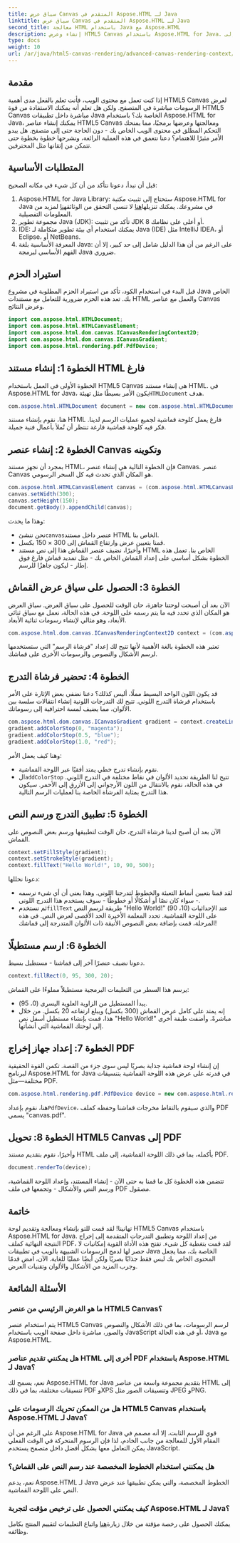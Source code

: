 ```yaml
---
title: سياق عرض Canvas المتقدم في Aspose.HTML لـ Java
linktitle: سياق عرض Canvas المتقدم في Aspose.HTML لـ Java
second_title: معالجة HTML باستخدام Java مع Aspose.HTML
description: إنشاء وعرض HTML5 Canvas باستخدام Aspose.HTML for Java. تعلّم خطوة بخطوة كيفية الرسم والتصميم والتصدير إلى PDF باستخدام مكتبة Java القوية هذه.
type: docs
weight: 10
url: /ar/java/html5-canvas-rendering/advanced-canvas-rendering-context/
---
```

## مقدمة
إذا كنت تعمل مع محتوى الويب، فأنت تعلم بالفعل مدى أهمية HTML5 Canvas لعرض الرسومات مباشرة في المتصفح. ولكن هل تعلم أنه يمكنك الاستفادة من قوة HTML5 Canvas مباشرة داخل تطبيقات Java الخاصة بك؟ باستخدام Aspose.HTML for Java، يمكنك إنشاء عناصر HTML5 Canvas ومعالجتها وعرضها برمجيًا، مما يمنحك التحكم المطلق في محتوى الويب الخاص بك - دون الحاجة حتى إلى متصفح. هل يبدو الأمر مثيرًا للاهتمام؟ دعنا نتعمق في هذه العملية الرائعة، ونشرحها خطوة بخطوة حتى تتمكن من إتقانها مثل المحترفين.
## المتطلبات الأساسية
قبل أن نبدأ، دعونا نتأكد من أن كل شيء في مكانه الصحيح:
1.  Aspose.HTML for Java Library: ستحتاج إلى تثبيت مكتبة Aspose.HTML for Java في مشروعك. يمكنك تنزيلها[هنا](https://releases.aspose.com/html/java/) لا تنسى التحقق من الوثائق[هنا](https://reference.aspose.com/html/java/) لمزيد من المعلومات التفصيلية.
2. مجموعة تطوير Java (JDK): تأكد من تثبيت JDK 8 أو أعلى على نظامك.
3. IDE: يمكنك استخدام أي بيئة تطوير متكاملة لـ Java (IDE) مثل IntelliJ IDEA، أو Eclipse، أو NetBeans.
4. المعرفة الأساسية بلغة Java: على الرغم من أن هذا الدليل شامل إلى حد كبير، إلا أن الفهم الأساسي لبرمجة Java ضروري.
## استيراد الحزم
قبل البدء في استخدام الكود، تأكد من استيراد الحزم المطلوبة في مشروع Java الخاص بك. تعد هذه الحزم ضرورية للتعامل مع مستندات HTML والعمل مع عناصر Canvas وعرض النتائج.
```java
import com.aspose.html.HTMLDocument;
import com.aspose.html.HTMLCanvasElement;
import com.aspose.html.dom.canvas.ICanvasRenderingContext2D;
import com.aspose.html.dom.canvas.ICanvasGradient;
import com.aspose.html.rendering.pdf.PdfDevice;
```
## الخطوة 1: إنشاء مستند HTML فارغ
 الخطوة الأولى في العمل باستخدام HTML5 Canvas هي إنشاء مستند HTML. في Aspose.HTML for Java، يكون الأمر بسيطًا مثل تهيئة`HTMLDocument` هدف.
```java
com.aspose.html.HTMLDocument document = new com.aspose.html.HTMLDocument();
```
هنا، نقوم بإنشاء مستند HTML فارغ يعمل كلوحة قماشية لجميع عمليات الرسم لدينا. فكر فيه كلوحة قماشية فارغة تنتظر أن تُملأ بأعمال فنية جميلة.
## الخطوة 2: إنشاء عنصر Canvas وتكوينه
بمجرد أن نجهز مستند HTML، فإن الخطوة التالية هي إنشاء عنصر Canvas. عنصر Canvas هو المكان الذي تحدث فيه كل السحر الرسومي.
```java
com.aspose.html.HTMLCanvasElement canvas = (com.aspose.html.HTMLCanvasElement) document.createElement("canvas");
canvas.setWidth(300);
canvas.setHeight(150);
document.getBody().appendChild(canvas);
```
وهذا ما يحدث:
-  نحن ننشئ`canvas`عنصر داخل مستند HTML الخاص بنا.
- قمنا بتعيين عرض وارتفاع القماش إلى 300 × 150 بكسل.
- وأخيرًا، نضيف عنصر القماش هذا إلى نص مستند HTML الخاص بنا.
تعمل هذه الخطوة بشكل أساسي على إعداد القماش الخاص بك - مثل تمديد قماش فارغ فوق إطار - ليكون جاهزًا للرسم.
## الخطوة 3: الحصول على سياق عرض القماش
الآن بعد أن أصبحت لوحتنا جاهزة، حان الوقت للحصول على سياق العرض. سياق العرض هو المكان الذي تحدد فيه ما يتم رسمه على اللوحة. في هذه الحالة، نعمل مع سياق ثنائي الأبعاد، وهو مثالي لإنشاء رسومات ثنائية الأبعاد.
```java
com.aspose.html.dom.canvas.ICanvasRenderingContext2D context = (com.aspose.html.dom.canvas.ICanvasRenderingContext2D) canvas.getContext("2d");
```
تعتبر هذه الخطوة بالغة الأهمية لأنها تتيح لك إعداد "فرشاة الرسم" التي ستستخدمها لرسم الأشكال والنصوص والرسومات الأخرى على قماشك.
## الخطوة 4: تحضير فرشاة التدرج
قد يكون اللون الواحد البسيط مملًا، أليس كذلك؟ دعنا نضفي بعض الإثارة على الأمر باستخدام فرشاة التدرج اللوني. تتيح لك التدرجات اللونية إنشاء انتقالات سلسة بين الألوان، مما يضيف لمسة احترافية إلى رسوماتك.
```java
com.aspose.html.dom.canvas.ICanvasGradient gradient = context.createLinearGradient(0, 0, canvas.getWidth(), 0);
gradient.addColorStop(0, "magenta");
gradient.addColorStop(0.5, "blue");
gradient.addColorStop(1.0, "red");
```
وهنا كيف يعمل الأمر:
- نقوم بإنشاء تدرج خطي يمتد أفقيًا عبر اللوحة القماشية.
-  ال`addColorStop` تتيح لنا الطريقة تحديد الألوان في نقاط مختلفة في التدرج اللوني. في هذه الحالة، نقوم بالانتقال من اللون الأرجواني إلى الأزرق إلى الأحمر.
سيكون هذا التدرج بمثابة الفرشاة الخاصة بنا لعمليات الرسم التالية.
## الخطوة 5: تطبيق التدرج ورسم النص
الآن بعد أن أصبح لدينا فرشاة التدرج، حان الوقت لتطبيقها ورسم بعض النصوص على القماش.
```java
context.setFillStyle(gradient);
context.setStrokeStyle(gradient);
context.fillText("Hello World!", 10, 90, 500);
```
دعونا نحللها:
- لقد قمنا بتعيين أنماط التعبئة والخطوط لتدرجنا اللوني. وهذا يعني أن أي شيء نرسمه - سواء كان نصًا أو أشكالًا أو خطوطًا - سوف يستخدم هذا التدرج اللوني.
-  ثم نستخدم`fillText` طريقة لرسم النص "Hello World!" عند الإحداثيات (10، 90) على اللوحة القماشية. تحدد المعلمة الأخيرة الحد الأقصى لعرض النص.
في هذه المرحلة، قمت بإضافة بعض النصوص الأنيقة ذات الألوان المتدرجة إلى قماشك!
## الخطوة 6: ارسم مستطيلًا
دعونا نضيف عنصرًا آخر إلى قماشنا - مستطيل بسيط.
```java
context.fillRect(0, 95, 300, 20);
```
يرسم هذا السطر من التعليمات البرمجية مستطيلاً مملوءًا على القماش:
- يبدأ المستطيل من الزاوية العلوية اليسرى (0، 95).
- إنه يمتد على كامل عرض القماش (300 بكسل) ويبلغ ارتفاعه 20 بكسل.
من خلال هذا، قمت بإنشاء مستطيل أسفل نص "Hello World!" مباشرةً، وأضفت طبقة أخرى إلى لوحتك القماشية التي أنشأتها.
## الخطوة 7: إعداد جهاز إخراج PDF
إن إنشاء لوحة قماشية جذابة بصريًا ليس سوى جزء من القصة. تكمن القوة الحقيقية لبرنامج Aspose.HTML for Java في قدرته على عرض هذه اللوحة القماشية بتنسيقات مختلفة—مثل PDF.
```java
com.aspose.html.rendering.pdf.PdfDevice device = new com.aspose.html.rendering.pdf.PdfDevice("canvas.pdf");
```
 هنا، نقوم بإعداد`PdfDevice`، والذي سيقوم بالتقاط مخرجات قماشنا وحفظه كملف PDF يسمى "canvas.pdf".
## الخطوة 8: تحويل HTML5 Canvas إلى PDF
وأخيرًا، نقوم بتقديم مستند HTML بأكمله، بما في ذلك اللوحة القماشية، إلى ملف PDF.
```java
document.renderTo(device);
```
تتضمن هذه الخطوة كل ما قمنا به حتى الآن - إنشاء المستند، وإعداد اللوحة القماشية، ورسم النص والأشكال - وتجمعها في ملف PDF مصقول.
## خاتمة
تهانينا! لقد قمت للتو بإنشاء ومعالجة وتقديم لوحة HTML5 Canvas باستخدام Aspose.HTML for Java. من إعداد اللوحة وتطبيق التدرجات المتقدمة إلى إخراج النتيجة النهائية كملف PDF، لقد قمت بتغطية كل شيء. تفتح هذه الأداة القوية إمكانيات لا حصر لها لدمج الرسومات الشبيهة بالويب في تطبيقات Java الخاصة بك، مما يجعل المحتوى الخاص بك ليس فقط جذابًا بصريًا ولكن أيضًا عمليًا للغاية. الآن، امض قدمًا وجرب المزيد من الأشكال والألوان وتقنيات العرض.
## الأسئلة الشائعة
### ما هو الغرض الرئيسي من عنصر HTML5 Canvas؟
يتم استخدام عنصر HTML5 Canvas لرسم الرسومات، بما في ذلك الأشكال والنصوص والصور، مباشرة داخل صفحة الويب باستخدام JavaScript أو في هذه الحالة، Java مع Aspose.HTML.
### هل يمكنني تقديم عناصر HTML أخرى إلى PDF باستخدام Aspose.HTML لـ Java؟
نعم، يسمح لك Aspose.HTML for Java بتقديم مجموعة واسعة من عناصر HTML إلى تنسيقات مختلفة، بما في ذلك PDF وXPS وتنسيقات الصور مثل JPEG وPNG.
### هل من الممكن تحريك الرسومات على HTML5 Canvas باستخدام Aspose.HTML لـ Java؟
على الرغم من أن Aspose.HTML for Java قوي للرسم الثابت، إلا أنه مصمم في المقام الأول للمعالجة من جانب الخادم، لذا فإن الرسوم المتحركة في الوقت الفعلي يمكن التعامل معها بشكل أفضل داخل متصفح يستخدم JavaScript.
### هل يمكنني استخدام الخطوط المخصصة عند رسم النص على القماش؟
نعم، يدعم Aspose.HTML لـ Java الخطوط المخصصة، والتي يمكن تطبيقها عند عرض النص على اللوحة القماشية.
### كيف يمكنني الحصول على ترخيص مؤقت لتجربة Aspose.HTML لـ Java؟
 يمكنك الحصول على رخصة مؤقتة من خلال زيارة[هنا](https://purchase.aspose.com/temporary-license/) واتباع التعليمات لتقييم المنتج بكامل وظائفه.